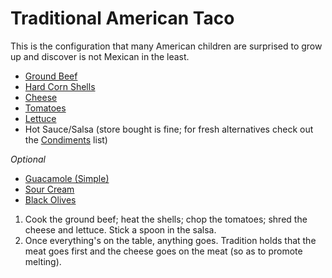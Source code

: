 Traditional American Taco
===================================

This is the configuration that many American children are surprised to grow up and discover is not Mexican in the least.

* [Ground Beef](/base_layers/ground_beef_traditional_us.md)
* [Hard Corn Shells](/shells/hard_corn_traditional_us.md)
* [Cheese](/mixins/cheese_traditional_us.md)
* [Tomatoes](/mixins/tomatoes_traditional_us.md)
* [Lettuce](/mixins/lettuce_traditional_us.md)
* Hot Sauce/Salsa (store bought is fine; for fresh alternatives check out the [Condiments](/condiments) list)

_Optional_

* [Guacamole (Simple)](/condiments/guacamole_simple.md)
* [Sour Cream](/condiments/sour_cream.md)
* [Black Olives](/condiments/black_olives.md)

1. Cook the ground beef; heat the shells; chop the tomatoes; shred the cheese and lettuce. Stick a spoon in the salsa.
2. Once everything's on the table, anything goes. Tradition holds that the meat goes first and the cheese goes on the meat (so as to promote melting).